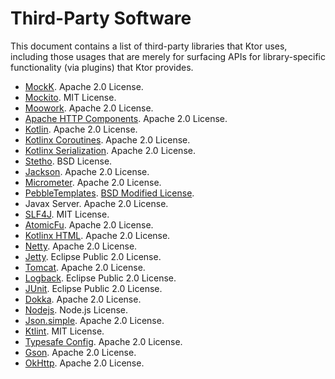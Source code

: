 # Third-Party Software 

This document contains a list of third-party libraries that Ktor uses, including those usages that are merely for surfacing APIs for 
library-specific functionality (via plugins) that Ktor provides.


* [MockK](https://mockk.io/). Apache 2.0 License.
* [Mockito](https://site.mockito.org/). MIT License.
* [Moowork](https://github.com/srs/gradle-node-plugin). Apache 2.0 License.
* [Apache HTTP Components](https://hc.apache.org/). Apache 2.0 License.
* [Kotlin](https://kotlinlang.org). Apache 2.0 License.
* [Kotlinx Coroutines](https://github.com/Kotlin/kotlinx.coroutines). Apache 2.0 License.
* [Kotlinx Serialization](https://github.com/Kotlin/kotlinx.serialization). Apache 2.0 License.
* [Stetho](http://facebook.github.io/stetho/). BSD License.
* [Jackson](https://github.com/FasterXML/jackson). Apache 2.0 License.
* [Micrometer](https://micrometer.io/). Apache 2.0 License.
* [PebbleTemplates](https://pebbletemplates.io/). [BSD Modified License](https://github.com/PebbleTemplates/pebble#license).
* Javax Server. Apache 2.0 License.
* [SLF4J](http://www.slf4j.org/). MIT License.
* [AtomicFu](https://github.com/Kotlin/kotlinx.atomicfu). Apache 2.0 License.
* [Kotlinx HTML](https://github.com/Kotlin/kotlinx.html). Apache 2.0 License.
* [Netty](https://netty.io/). Apache 2.0 License.
* [Jetty](https://www.eclipse.org/jetty/). Eclipse Public 2.0 License.
* [Tomcat](http://tomcat.apache.org/). Apache 2.0 License.
* [Logback](http://logback.qos.ch/). Eclipse Public 2.0 License.
* [JUnit](https://junit.org/junit5/). Eclipse Public 2.0 License.
* [Dokka](https://github.com/Kotlin/dokka). Apache 2.0 License.
* [Nodejs](https://nodejs.org). Node.js License.
* [Json.simple](https://mvnrepository.com/artifact/com.googlecode.json-simple/json-simple). Apache 2.0 License.
* [Ktlint](https://github.com/pinterest/ktlint). MIT License.
* [Typesafe Config](https://github.com/lightbend/config). Apache 2.0 License.
* [Gson](https://github.com/google/gson). Apache 2.0 License.
* [OkHttp](https://square.github.io/okhttp/). Apache 2.0 License.


